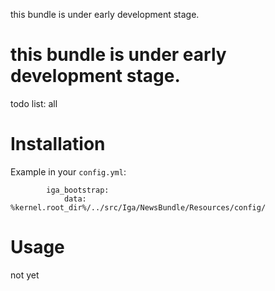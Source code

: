 this bundle is under early development stage.

this bundle is under early development stage.
============

todo list:
all


Installation
============


Example in your ``config.yml``:

            iga_bootstrap:
                data: %kernel.root_dir%/../src/Iga/NewsBundle/Resources/config/
       



Usage
============

not yet